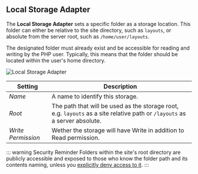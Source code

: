## Local Storage Adapter

The **Local Storage Adapter** sets a specific folder as a storage location. This folder can either be relative to the site directory, such as `layouts`, or absolute from the server root, such as `/home/user/layouts`.

The designated folder must already exist and be accessible for reading and writing by the PHP user. Typically, this means that the folder should be located within the user's home directory.

![Local Storage Adapter](./assets/storage-local.webp)

| Setting            | Description                                                                                                                |
| ------------------ | -------------------------------------------------------------------------------------------------------------------------- |
| _Name_             | A name to identify this storage.                                                                                           |
| _Root_             | The path that will be used as the storage root, e.g. `layouts` as a site relative path or `/layouts` as a server absolute. |
| _Write Permission_ | Wether the storage will have Write in addition to Read permission.                                                         |

::: warning Security Reminder
Folders within the site's root directory are publicly accessible and exposed to those who know the folder path and its contents naming, unless you [explicitly deny access to it](https://stackoverflow.com/questions/9507645/htaccess-deny-from-all).
:::
